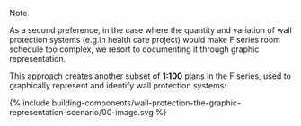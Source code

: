 <span class="caps">Note</span>

As a second preference, in the case where the quantity and variation of wall protection systems (e.g.in health care project) would make F series room schedule too complex, we resort to documenting it through graphic representation.

This approach creates another subset of **1:100** plans in the F series, used to
graphically represent and identify wall protection systems:

{% include building-components/wall-protection-the-graphic-representation-scenario/00-image.svg %}